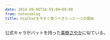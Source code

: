 ```yaml
---
date: 2014-09-06T16:59:09+09:00
from: hatenablog
title: HipChatを今すぐ使うべきたった一つの理由
---
```


<p>公式キャラがバットを持った<a class="keyword" href="http://d.hatena.ne.jp/keyword/%C8%FE%BC%F9%A4%B5%A4%E4%A4%AB">美樹さやか</a>に似ている。</p>

<p><img src="http://i.gyazo.com/110ad72c90d0641f314650ce1aa6ba5b.png" alt="" /></p>

<p><img src="http://i.gyazo.com/c0ff815e767e4c27daa3dd1fa3e39dd4.png" alt="" /></p>

